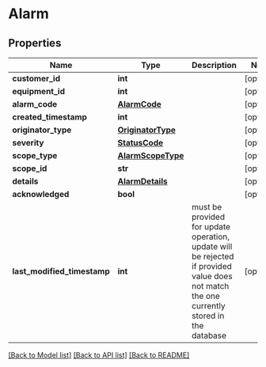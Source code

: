 # Alarm

## Properties
Name | Type | Description | Notes
------------ | ------------- | ------------- | -------------
**customer_id** | **int** |  | [optional] 
**equipment_id** | **int** |  | [optional] 
**alarm_code** | [**AlarmCode**](AlarmCode.md) |  | [optional] 
**created_timestamp** | **int** |  | [optional] 
**originator_type** | [**OriginatorType**](OriginatorType.md) |  | [optional] 
**severity** | [**StatusCode**](StatusCode.md) |  | [optional] 
**scope_type** | [**AlarmScopeType**](AlarmScopeType.md) |  | [optional] 
**scope_id** | **str** |  | [optional] 
**details** | [**AlarmDetails**](AlarmDetails.md) |  | [optional] 
**acknowledged** | **bool** |  | [optional] 
**last_modified_timestamp** | **int** | must be provided for update operation, update will be rejected if provided value does not match the one currently stored in the database | [optional] 

[[Back to Model list]](../README.md#documentation-for-models) [[Back to API list]](../README.md#documentation-for-api-endpoints) [[Back to README]](../README.md)

